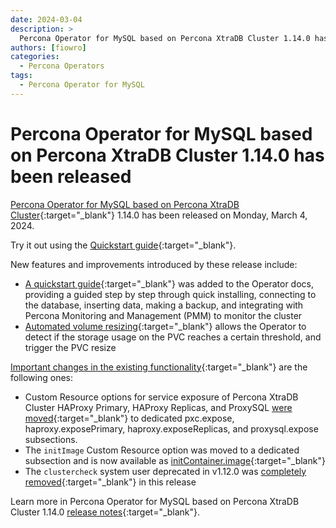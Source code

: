```yaml
---
date: 2024-03-04
description: >
  Percona Operator for MySQL based on Percona XtraDB Cluster 1.14.0 has been released on Monday, March 4, 2024.
authors: [fiowro]
categories:
  - Percona Operators
tags:
  - Percona Operator for MySQL
---
```


# Percona Operator for MySQL based on Percona XtraDB Cluster 1.14.0 has been released

<!-- more -->

[Percona Operator for MySQL based on Percona XtraDB Cluster](https://docs.percona.com/percona-operator-for-mysql/pxc/index.html){:target="_blank"} 1.14.0 has been released on Monday, March 4, 2024.

Try it out using the [Quickstart guide](https://docs.percona.com/percona-operator-for-mysql/pxc/quickstart.html){:target="_blank"}.

New features and improvements introduced by these release include:

* [A quickstart guide](https://docs.percona.com/percona-operator-for-mysql/pxc/quickstart.html){:target="_blank"} was added to the Operator docs, providing a guided step by step through quick installing, connecting to the database, inserting data, making a backup, and integrating with Percona Monitoring and Management (PMM) to monitor the cluster
* [Automated volume resizing](https://docs.percona.com/percona-operator-for-mysql/pxc/scaling.html#scale-storage){:target="_blank"} allows the Operator to detect if the storage usage on the PVC reaches a certain threshold, and trigger the PVC resize

[Important changes in the existing functionality](https://docs.percona.com/percona-operator-for-mysql/pxc/ReleaseNotes/Kubernetes-Operator-for-PXC-RN1.14.0.html#deprecation-rename-and-removal){:target="_blank"} are the following ones:

* Custom Resource options for service exposure of Percona XtraDB Cluster HAProxy Primary, HAProxy Replicas, and ProxySQL [were moved](https://docs.percona.com/percona-operator-for-mysql/pxc/ReleaseNotes/Kubernetes-Operator-for-PXC-RN1.14.0.html#deprecation-rename-and-removal){:target="_blank"} to dedicated pxc.expose, haproxy.exposePrimary, haproxy.exposeReplicas, and proxysql.expose subsections.
* The `initImage` Custom Resource option was moved to a dedicated subsection and is now available as [initContainer.image](https://docs.percona.com/percona-operator-for-mysql/pxc/operator.html#initcontainerimage){:target="_blank"}
* The `clustercheck` system user deprecated in v1.12.0 was [completely removed](https://docs.percona.com/percona-operator-for-mysql/pxc/ReleaseNotes/Kubernetes-Operator-for-PXC-RN1.14.0.html#deprecation-rename-and-removal){:target="_blank"} in this release

Learn more in Percona Operator for MySQL based on Percona XtraDB Cluster 1.14.0 [release notes](https://docs.percona.com/percona-operator-for-mysql/pxc/ReleaseNotes/Kubernetes-Operator-for-PXC-RN1.14.0.html){:target="_blank"}.

